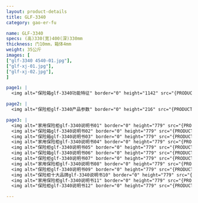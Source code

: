 ```yaml
---
layout: product-details
title: GLF-3340
category: gao-er-fu

name: GLF-3340
specs: (高)330(宽)400(深)330mm
thickness: 门10mm，箱体4mm
weight: 35公斤
images: [
["glf-3340 4540-01.jpg"],
["glf-xj-01.jpg"],
["glf-xj-02.jpg"],
]

page1: |
  <img alt="保险箱glf-3340功能特征" border="0" height="1142" src="{PRODUCT_IMAGES}glf-gn.jpg" width="538" />

page2: |
  <img alt="保险柜glf-3340产品参数" border="0" height="216" src="{PRODUCT_IMAGES}glf-cpcs.jpg" width="538" />

page3: |
  <img alt="家用保险柜glf-3340说明书01" border="0" height="779" src="{PRODUCT_IMAGES}glf-sm01.jpg" width="528" /><br />
  <img alt="保险箱glf-3340说明书02" border="0" height="779" src="{PRODUCT_IMAGES}glf-sm02.jpg" width="528" /><br />
  <img alt="保险箱glf-3340说明书03" border="0" height="779" src="{PRODUCT_IMAGES}glf-sm03.jpg" width="528" /><br />
  <img alt="家用保险柜glf-3340说明书04" border="0" height="779" src="{PRODUCT_IMAGES}glf-sm04.jpg" width="528" /><br />
  <img alt="保险柜glf-3340说明书05" border="0" height="779" src="{PRODUCT_IMAGES}glf-sm05.jpg" width="528" /><br />
  <img alt="保险箱glf-3340说明书06" border="0" height="779" src="{PRODUCT_IMAGES}glf-sm06.jpg" width="528" /><br />
  <img alt="保险柜glf-3340说明书07" border="0" height="779" src="{PRODUCT_IMAGES}glf-sm07.jpg" width="528" /><br />
  <img alt="家用保险柜glf-3340说明书08" border="0" height="779" src="{PRODUCT_IMAGES}glf-sm08.jpg" width="528" /><br />
  <img alt="保险柜glf-3340说明书09" border="0" height="779" src="{PRODUCT_IMAGES}glf-sm09.jpg" width="528" /><br />
  <img alt="保险柜十大品牌glf-3340说明书10" border="0" height="779" src="{PRODUCT_IMAGES}glf-sm10.jpg" width="528" /><br />
  <img alt="家用保险柜glf-3340说明书11" border="0" height="779" src="{PRODUCT_IMAGES}glf-sm11.jpg" width="528" /><br />
  <img alt="保险柜glf-3340说明书12" border="0" height="779" src="{PRODUCT_IMAGES}glf-sm12.jpg" width="528" />

---
```

